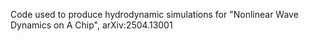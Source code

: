 Code used to produce hydrodynamic simulations for "Nonlinear Wave Dynamics on A Chip", arXiv:2504.13001
